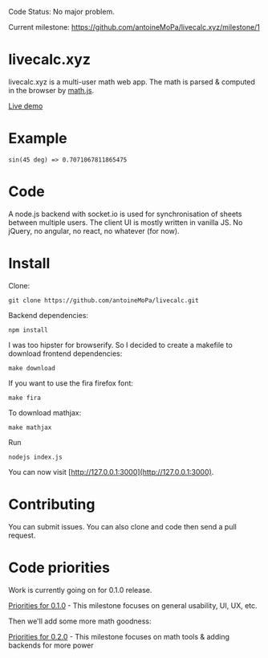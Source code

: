 Code Status: No major problem.

Current milestone: https://github.com/antoineMoPa/livecalc.xyz/milestone/1

# livecalc.xyz

livecalc.xyz is a multi-user math web app. The math is parsed & computed in the browser by [math.js](http://mathjs.org/).

[Live demo](https://www.livecalc.xyz/new)

# Example

    sin(45 deg) => 0.7071067811865475

# Code

A node.js backend with socket.io is used for synchronisation of sheets between multiple users.
The client UI is mostly written in vanilla JS. No jQuery, no angular, no react, no whatever (for now).

# Install

Clone:

    git clone https://github.com/antoineMoPa/livecalc.git

Backend dependencies:

    npm install

I was too hipster for browserify. So I decided to create a makefile to download frontend dependencies: 

    make download

If you want to use the fira firefox font:

    make fira

To download mathjax:

    make mathjax

Run

    nodejs index.js

You can now visit [http://127.0.0.1:3000](http://127.0.0.1:3000).

# Contributing

You can submit issues. You can also clone and code then send a pull request.

# Code priorities

Work is currently going on for 0.1.0 release.

[Priorities for 0.1.0](https://github.com/antoineMoPa/livecalc.xyz/milestone/1) - This milestone focuses on general usability, UI, UX, etc.

Then we'll add some more math goodness:

[Priorities for 0.2.0](https://github.com/antoineMoPa/livecalc.xyz/milestone/2) - This milestone focuses on math tools & adding backends for more power
